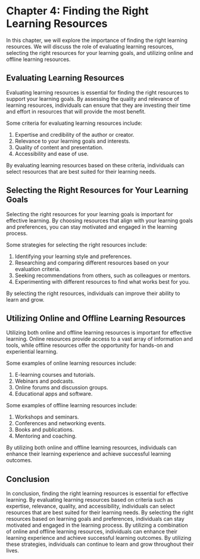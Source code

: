 Chapter 4: Finding the Right Learning Resources
===============================================

In this chapter, we will explore the importance of finding the right learning resources. We will discuss the role of evaluating learning resources, selecting the right resources for your learning goals, and utilizing online and offline learning resources.

Evaluating Learning Resources
-----------------------------

Evaluating learning resources is essential for finding the right resources to support your learning goals. By assessing the quality and relevance of learning resources, individuals can ensure that they are investing their time and effort in resources that will provide the most benefit.

Some criteria for evaluating learning resources include:

1. Expertise and credibility of the author or creator.
2. Relevance to your learning goals and interests.
3. Quality of content and presentation.
4. Accessibility and ease of use.

By evaluating learning resources based on these criteria, individuals can select resources that are best suited for their learning needs.

Selecting the Right Resources for Your Learning Goals
-----------------------------------------------------

Selecting the right resources for your learning goals is important for effective learning. By choosing resources that align with your learning goals and preferences, you can stay motivated and engaged in the learning process.

Some strategies for selecting the right resources include:

1. Identifying your learning style and preferences.
2. Researching and comparing different resources based on your evaluation criteria.
3. Seeking recommendations from others, such as colleagues or mentors.
4. Experimenting with different resources to find what works best for you.

By selecting the right resources, individuals can improve their ability to learn and grow.

Utilizing Online and Offline Learning Resources
-----------------------------------------------

Utilizing both online and offline learning resources is important for effective learning. Online resources provide access to a vast array of information and tools, while offline resources offer the opportunity for hands-on and experiential learning.

Some examples of online learning resources include:

1. E-learning courses and tutorials.
2. Webinars and podcasts.
3. Online forums and discussion groups.
4. Educational apps and software.

Some examples of offline learning resources include:

1. Workshops and seminars.
2. Conferences and networking events.
3. Books and publications.
4. Mentoring and coaching.

By utilizing both online and offline learning resources, individuals can enhance their learning experience and achieve successful learning outcomes.

Conclusion
----------

In conclusion, finding the right learning resources is essential for effective learning. By evaluating learning resources based on criteria such as expertise, relevance, quality, and accessibility, individuals can select resources that are best suited for their learning needs. By selecting the right resources based on learning goals and preferences, individuals can stay motivated and engaged in the learning process. By utilizing a combination of online and offline learning resources, individuals can enhance their learning experience and achieve successful learning outcomes. By utilizing these strategies, individuals can continue to learn and grow throughout their lives.
